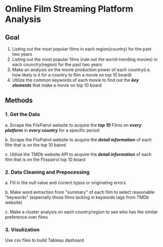 # Online Film Streaming Platform Analysis
## Goal
1. Listing out the most popular films in each region(country) for the past two years
2. Listing out the most popular films (rule out the world-trending movies) in each counctry(region) for the past two years 
3. Make an analysis on the movie production power of each country(i.e. how likely is it for a country to film a movie on top 10 board)
4. Utilize the common keywords of each movie to find out the ***key elements*** that make a movie on top 10 board
## Methods
### 1. Get the Data 
a. Scrape the FlixPatrol website to acquire the ***top 10*** Films on ***every platform*** in ***every country*** for a specific period

b. Scrape the FlixPatrol website to acquire the ***detail information*** of each film that is on the top 10 baord

c. Utilize the TMDb website API to acquire the ***detail information*** of each film that is on the Flixpatrol top 10 board
### 2. Data Cleaning and Prepocessing
a. Fill in the null value and correct typos or originating errors

b. Make word extraction from "summary" of each film to select reasonable "keywords" (especially those films lacking in keywords tags from TMDb website)

c. Make a cluster analysis on each country/region to see who has the similar preference over films
### 3. Visulization
Use csv files to build Tableau dashoard
